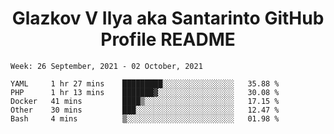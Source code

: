 <h1 align="center">Glazkov V Ilya aka Santarinto GitHub Profile README</h1>

<!--START_SECTION:waka-->
```text
Week: 26 September, 2021 - 02 October, 2021

YAML     1 hr 27 mins    █████████░░░░░░░░░░░░░░░░   35.88 % 
PHP      1 hr 13 mins    ███████▓░░░░░░░░░░░░░░░░░   30.08 % 
Docker   41 mins         ████▒░░░░░░░░░░░░░░░░░░░░   17.15 % 
Other    30 mins         ███░░░░░░░░░░░░░░░░░░░░░░   12.47 % 
Bash     4 mins          ▒░░░░░░░░░░░░░░░░░░░░░░░░   01.98 % 
```
<!--END_SECTION:waka-->